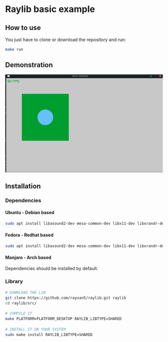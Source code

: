 # Raylib basic example

## How to use
You just have to clone or download the repository and run:
```bash
make run
```

## Demonstration
![](RAYLIB_DEMO.png)


## Installation

### Dependencies

#### Ubuntu - Debian based
```bash
sudo apt install libasound2-dev mesa-common-dev libx11-dev libxrandr-dev libxi-dev xorg-dev libgl1-mesa-dev libglu1-mesa-dev
```

#### Fedora - Redhat based
```bash
sudo apt install libasound2-dev mesa-common-dev libx11-dev libxrandr-dev libxi-dev xorg-dev libgl1-mesa-dev libglu1-mesa-dev
```

#### Manjaro - Arch based
Dependencies should be installed by default.

### Library
```bash
# DOWNLOAD THE LIB
git clone https://github.com/raysan5/raylib.git raylib
cd raylib/src/

# COMPILE IT
make PLATFORM=PLATFORM_DESKTOP RAYLIB_LIBTYPE=SHARED

# INSTALL IT ON YOUR SYSTEM
sudo make install RAYLIB_LIBTYPE=SHARED
```





